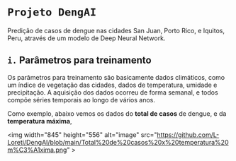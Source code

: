 # ``Projeto DengAI``
Predição de casos de dengue nas cidades San Juan, Porto Rico, e Iquitos, Peru, através de um modelo de Deep Neural Network.

## ``i.`` Parâmetros para treinamento
Os parâmetros para treinamento são basicamente dados climáticos, como um índice de vegetação das cidades, dados de temperatura, umidade e precipitação. A aquisição dos dados ocorreu de forma semanal, e todos compõe séries temporais ao longo de vários anos.

Como exemplo, abaixo vemos os dados do **total de casos** de dengue, e da **temperatura máxima**,

<img width="845" height="556" alt="image" src="https://github.com/L-Loreti/DengAI/blob/main/Total%20de%20casos%20x%20temperatura%20m%C3%A1xima.png" \>
